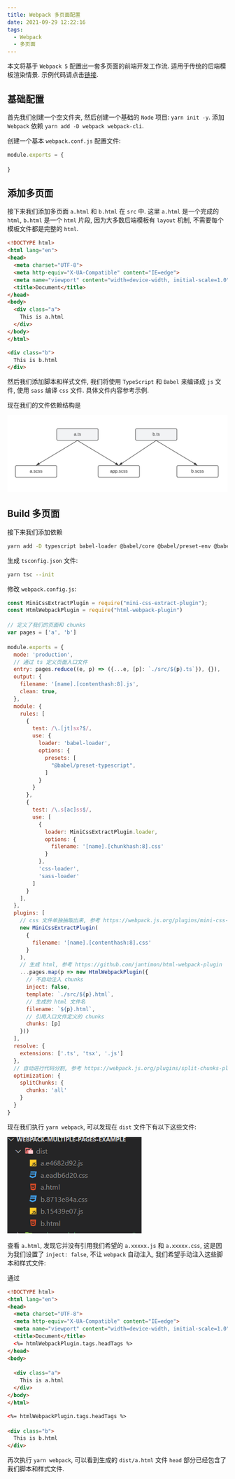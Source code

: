 ```yaml
---
title: Webpack 多页面配置
date: 2021-09-29 12:22:16
tags:
  - Webpack
  - 多页面
---
```


本文将基于 `Webpack 5` 配置出一套多页面的前端开发工作流. 适用于传统的后端模板渲染情景. 示例代码请点击[链接](https://github.com/wangbinyq/webpack-multiple-pages-example).

<!-- more -->

## 基础配置

首先我们创建一个空文件夹, 然后创建一个基础的 `Node` 项目: `yarn init -y`. 添加 `Webpack` 依赖 `yarn add -D webpack webpack-cli`.

创建一个基本 `webpack.conf.js` 配置文件:

```js
module.exports = {

}
```

## 添加多页面

接下来我们添加多页面 `a.html` 和 `b.html` 在 `src` 中. 这里 `a.html` 是一个完成的 `html`, `b.html` 是一个 `html` 片段, 因为大多数后端模板有 `layout` 机制, 不需要每个模板文件都是完整的 `html`.

```html
<!DOCTYPE html>
<html lang="en">
<head>
  <meta charset="UTF-8">
  <meta http-equiv="X-UA-Compatible" content="IE=edge">
  <meta name="viewport" content="width=device-width, initial-scale=1.0">
  <title>Document</title>
</head>
<body>
  <div class="a">
    This is a.html
  </div>
</body>
</html>
```

```html
<div class="b">
  This is b.html
</div>
```

然后我们添加脚本和样式文件, 我们将使用 `TypeScript` 和 `Babel` 来编译成 `js` 文件, 使用 `sass` 编译 `css` 文件. 具体文件内容参考示例.

现在我们的文件依赖结构是

![文件依赖](/images/webpack-multiple-pages/inital-depend.png)

## Build 多页面

接下来我们添加依赖

```sh
yarn add -D typescript babel-loader @babel/core @babel/preset-env @babel/preset-typescript sass sass-loader css-loader mini-css-extract-plugin html-webpack-plugin
```

生成 `tsconfig.json` 文件:

```sh
yarn tsc --init
```

修改 `webpack.config.js`:

```js
const MiniCssExtractPlugin = require("mini-css-extract-plugin");
const HtmlWebpackPlugin = require("html-webpack-plugin")

// 定义了我们的页面和 chunks
var pages = ['a', 'b']

module.exports = {
  mode: 'production',
  // 通过 ts 定义页面入口文件
  entry: pages.reduce((e, p) => ({...e, [p]: `./src/${p}.ts`}), {}),
  output: {
    filename: '[name].[contenthash:8].js',
    clean: true,
  },
  module: {
    rules: [
      {
        test: /\.[jt]sx?$/,
        use: {
          loader: 'babel-loader',
          options: {
            presets: [
              "@babel/preset-typescript",
            ]
          }
        }
      },
      {
        test: /\.s[ac]ss$/,
        use: [
          {
            loader: MiniCssExtractPlugin.loader,
            options: {
              filename: '[name].[chunkhash:8].css'
            }
          },
          'css-loader',
          'sass-loader'
        ]
      }
    ],
  },
  plugins: [
    // css 文件单独抽取出来, 参考 https://webpack.js.org/plugins/mini-css-extract-plugin/
    new MiniCssExtractPlugin(
      {
        filename: '[name].[contenthash:8].css'
      }
    ),
    // 生成 html, 参考 https://github.com/jantimon/html-webpack-plugin
    ...pages.map(p => new HtmlWebpackPlugin({
      // 不自动注入 chunks
      inject: false,
      template: `./src/${p}.html`,
      // 生成的 html 文件名
      filename: `${p}.html`,
      // 引用入口文件定义的 chunks
      chunks: [p]
    }))
  ],
  resolve: {
    extensions: ['.ts', 'tsx', '.js']
  },
  // 自动进行代码分割, 参考 https://webpack.js.org/plugins/split-chunks-plugin/
  optimization: {
    splitChunks: {
      chunks: 'all'
    }
  }
}
```

现在我们执行 `yarn webpack`, 可以发现在 `dist` 文件下有以下这些文件:

![文件生成](/images/webpack-multiple-pages/webpack-1.png)

查看 `a.html`, 发现它并没有引用我们希望的 `a.xxxxx.js` 和 `a.xxxxx.css`, 这是因为我们设置了 `inject: false`, 不让 `webpack` 自动注入, 我们希望手动注入这些脚本和样式文件:

通过

```html
<!DOCTYPE html>
<html lang="en">
<head>
  <meta charset="UTF-8">
  <meta http-equiv="X-UA-Compatible" content="IE=edge">
  <meta name="viewport" content="width=device-width, initial-scale=1.0">
  <title>Document</title>
  <%= htmlWebpackPlugin.tags.headTags %>
</head>
<body>

  <div class="a">
    This is a.html
  </div>
</body>
</html>
```

```html
<%= htmlWebpackPlugin.tags.headTags %>

<div class="b">
  This is b.html
</div>
```

再次执行 `yarn webpack`, 可以看到生成的 `dist/a.html` 文件 `head` 部分已经包含了我们脚本和样式文件.

